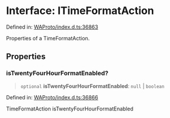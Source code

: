 # Interface: ITimeFormatAction

Defined in: [WAProto/index.d.ts:36863](https://github.com/Fokusdotid/Baileys/blob/982cc5b3c62bfc7b56d2f8f8427b6c1a2dda856f/WAProto/index.d.ts#L36863)

Properties of a TimeFormatAction.

## Properties

### isTwentyFourHourFormatEnabled?

> `optional` **isTwentyFourHourFormatEnabled**: `null` \| `boolean`

Defined in: [WAProto/index.d.ts:36866](https://github.com/Fokusdotid/Baileys/blob/982cc5b3c62bfc7b56d2f8f8427b6c1a2dda856f/WAProto/index.d.ts#L36866)

TimeFormatAction isTwentyFourHourFormatEnabled
